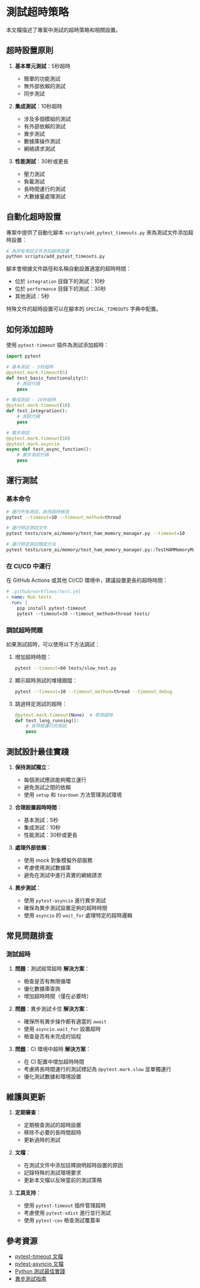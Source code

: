 # 測試超時策略

本文檔描述了專案中測試的超時策略和相關設置。

## 超時設置原則

1. **基本單元測試**：5秒超時
   - 簡單的功能測試
   - 無外部依賴的測試
   - 同步測試

2. **集成測試**：10秒超時
   - 涉及多個模組的測試
   - 有外部依賴的測試
   - 異步測試
   - 數據庫操作測試
   - 網絡請求測試

3. **性能測試**：30秒或更長
   - 壓力測試
   - 負載測試
   - 長時間運行的測試
   - 大數據量處理測試

## 自動化超時設置

專案中提供了自動化腳本 `scripts/add_pytest_timeouts.py` 來為測試文件添加超時設置：

```bash
# 為所有測試文件添加超時設置
python scripts/add_pytest_timeouts.py
```

腳本會根據文件路徑和名稱自動設置適當的超時時間：
- 位於 `integration` 目錄下的測試：10秒
- 位於 `performance` 目錄下的測試：30秒
- 其他測試：5秒

特殊文件的超時設置可以在腳本的 `SPECIAL_TIMEOUTS` 字典中配置。

## 如何添加超時

使用 `pytest-timeout` 插件為測試添加超時：

```python
import pytest

# 基本測試 - 5秒超時
@pytest.mark.timeout(5)
def test_basic_functionality():
    # 測試代碼
    pass

# 集成測試 - 10秒超時
@pytest.mark.timeout(10)
def test_integration():
    # 測試代碼
    pass

# 異步測試
@pytest.mark.timeout(10)
@pytest.mark.asyncio
async def test_async_function():
    # 異步測試代碼
    pass
```

## 運行測試

### 基本命令

```bash
# 運行所有測試，啟用超時檢測
pytest --timeout=10 --timeout_method=thread

# 運行特定測試文件
pytest tests/core_ai/memory/test_ham_memory_manager.py --timeout=10

# 運行特定測試類或方法
pytest tests/core_ai/memory/test_ham_memory_manager.py::TestHAMMemoryManager::test_store_experience --timeout=5
```

### 在 CI/CD 中運行

在 GitHub Actions 或其他 CI/CD 環境中，建議設置更長的超時時間：

```yaml
# .github/workflows/test.yml
- name: Run tests
  run: |
    pip install pytest-timeout
    pytest --timeout=30 --timeout_method=thread tests/
```

### 調試超時問題

如果測試超時，可以使用以下方法調試：

1. 增加超時時間：
   ```bash
   pytest --timeout=60 tests/slow_test.py
   ```

2. 顯示超時測試的堆棧跟蹤：
   ```bash
   pytest --timeout=10 --timeout_method=thread --timeout_debug
   ```

3. 跳過特定測試的超時：
   ```python
   @pytest.mark.timeout(None)  # 禁用超時
   def test_long_running():
       # 長時間運行的測試
       pass
   ```

## 測試設計最佳實踐

1. **保持測試獨立**：
   - 每個測試應該能夠獨立運行
   - 避免測試之間的依賴
   - 使用 `setup` 和 `teardown` 方法管理測試環境

2. **合理設置超時時間**：
   - 基本測試：5秒
   - 集成測試：10秒
   - 性能測試：30秒或更長

3. **處理外部依賴**：
   - 使用 mock 對象模擬外部服務
   - 考慮使用測試數據庫
   - 避免在測試中進行真實的網絡請求

4. **異步測試**：
   - 使用 `pytest-asyncio` 進行異步測試
   - 確保為異步測試設置足夠的超時時間
   - 使用 `asyncio` 的 `wait_for` 處理特定的超時邏輯

## 常見問題排查

### 測試超時

1. **問題**：測試經常超時
   **解決方案**：
   - 檢查是否有無限循環
   - 優化數據庫查詢
   - 增加超時時間（僅在必要時）

2. **問題**：異步測試卡住
   **解決方案**：
   - 確保所有異步操作都有適當的 `await`
   - 使用 `asyncio.wait_for` 設置超時
   - 檢查是否有未完成的協程

3. **問題**：CI 環境中超時
   **解決方案**：
   - 在 CI 配置中增加超時時間
   - 考慮將長時間運行的測試標記為 `@pytest.mark.slow` 並單獨運行
   - 優化測試數據和環境設置

## 維護與更新

1. **定期審查**：
   - 定期檢查測試的超時設置
   - 移除不必要的長時間超時
   - 更新過時的測試

2. **文檔**：
   - 在測試文件中添加註釋說明超時設置的原因
   - 記錄特殊的測試環境要求
   - 更新本文檔以反映當前的測試策略

3. **工具支持**：
   - 使用 `pytest-timeout` 插件管理超時
   - 考慮使用 `pytest-xdist` 進行並行測試
   - 使用 `pytest-cov` 檢查測試覆蓋率

## 參考資源

- [pytest-timeout 文檔](https://pypi.org/project/pytest-timeout/)
- [pytest-asyncio 文檔](https://pypi.org/project/pytest-asyncio/)
- [Python 測試最佳實踐](https://docs.pytest.org/en/stable/goodpractices.html)
- [異步測試指南](https://docs.pytest.org/en/stable/asyncio.html)
